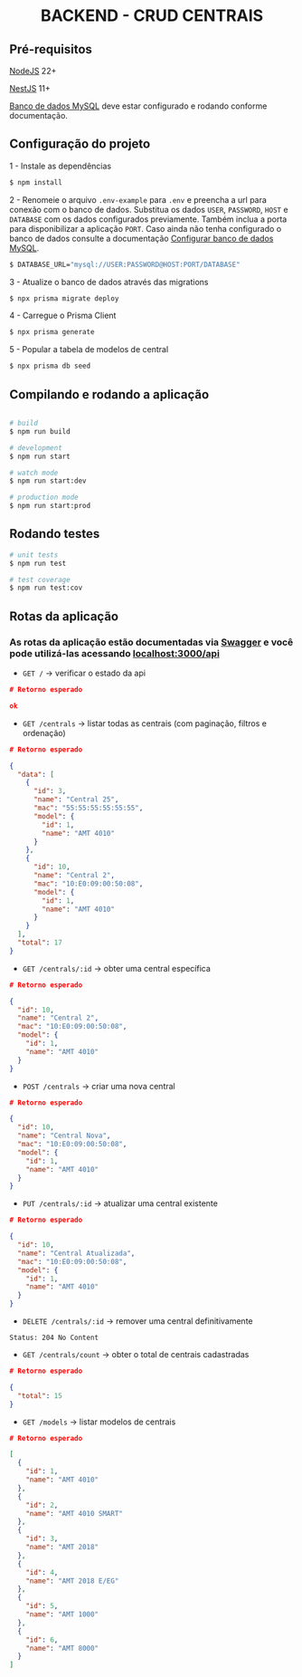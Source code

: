 <h1 align="center">
  BACKEND - CRUD CENTRAIS
</h1>

## Pré-requisitos

[NodeJS](https://nodejs.org/en) 22+ 

[NestJS](https://nestjs.com/) 11+

[Banco de dados MySQL](../database/README.md) deve estar configurado e rodando conforme documentação.

## Configuração do projeto

1 - Instale as dependências

```bash
$ npm install
```

2 - Renomeie o arquivo `.env-example` para `.env` e preencha a url para conexão com o banco de dados. Substitua os dados `USER`, `PASSWORD`, `HOST` e `DATABASE` com os dados configurados previamente. Também inclua a porta para disponibilizar a aplicação `PORT`. Caso ainda não tenha configurado o banco de dados consulte a documentação [Configurar banco de dados MySQL](../database/README.md).

```bash
$ DATABASE_URL="mysql://USER:PASSWORD@HOST:PORT/DATABASE"
```

3 - Atualize o banco de dados através das migrations

```bash
$ npx prisma migrate deploy
```

4 - Carregue o Prisma Client

```bash
$ npx prisma generate
```

5 - Popular a tabela de modelos de central

```bash
$ npx prisma db seed
```

## Compilando e rodando a aplicação

```bash

# build
$ npm run build

# development
$ npm run start

# watch mode
$ npm run start:dev

# production mode
$ npm run start:prod
```

## Rodando testes

```bash
# unit tests
$ npm run test

# test coverage
$ npm run test:cov
```

## Rotas da aplicação
### As rotas da aplicação estão documentadas via [Swagger](https://swagger.io/) e você pode utilizá-las acessando [localhost:3000/api](http://localhost:3000/api)

- `GET /` → verificar o estado da api
```JSON
# Retorno esperado

ok

```
- `GET /centrals` → listar todas as centrais (com paginação, filtros e ordenação)
```JSON
# Retorno esperado

{
  "data": [
    {
      "id": 3,
      "name": "Central 25",
      "mac": "55:55:55:55:55:55",
      "model": {
        "id": 1,
        "name": "AMT 4010"
      }
    },
    {
      "id": 10,
      "name": "Central 2",
      "mac": "10:E0:09:00:50:08",
      "model": {
        "id": 1,
        "name": "AMT 4010"
      }
    }
  ],
  "total": 17
}
```

- `GET /centrals/:id` → obter uma central específica
```JSON
# Retorno esperado

{
  "id": 10,
  "name": "Central 2",
  "mac": "10:E0:09:00:50:08",
  "model": {
    "id": 1,
    "name": "AMT 4010"
  }
}  
```

- `POST /centrals` → criar uma nova central
```JSON
# Retorno esperado

{
  "id": 10,
  "name": "Central Nova",
  "mac": "10:E0:09:00:50:08",
  "model": {
    "id": 1,
    "name": "AMT 4010"
  }
}  
```

- `PUT /centrals/:id` → atualizar uma central existente
```JSON
# Retorno esperado

{
  "id": 10,
  "name": "Central Atualizada",
  "mac": "10:E0:09:00:50:08",
  "model": {
    "id": 1,
    "name": "AMT 4010"
  }
}  
```

- `DELETE /centrals/:id` → remover uma central definitivamente
  
```
Status: 204 No Content
```

- `GET /centrals/count` → obter o total de centrais cadastradas
```JSON
# Retorno esperado

{
  "total": 15
}
```

- `GET /models` → listar modelos de centrais
```JSON
# Retorno esperado

[
  {
    "id": 1,
    "name": "AMT 4010"
  },
  {
    "id": 2,
    "name": "AMT 4010 SMART"
  },
  {
    "id": 3,
    "name": "AMT 2018"
  },
  {
    "id": 4,
    "name": "AMT 2018 E/EG"
  },
  {
    "id": 5,
    "name": "AMT 1000"
  },
  {
    "id": 6,
    "name": "AMT 8000"
  }
]  
```

